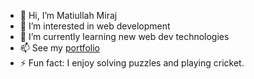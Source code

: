 - 👋 Hi, I’m Matiullah Miraj
- 👀 I’m interested in web development
- 🌱 I’m currently learning new web dev technologies
- 📫 See my [portfolio](https://matiullah-miraj-production.up.railway.app/)
- ⚡ Fun fact: I enjoy solving puzzles and playing cricket.
